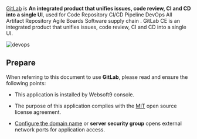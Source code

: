 [GitLab](https://about.gitlab.com/) is **An integrated product that unifies issues, code review, CI and CD into a single UI**, used for Code Repository CI/CD Pipeline DevOps All Artifact Repository Agile Boards Software supply chain . GitLab CE is an integrated product that unifies issues, code review, CI and CD into a single UI. 


![devops](https://libs.websoft9.com/Websoft9/DocsPicture/en/gitlab/gitlab-devopsall-websoft9.png)


## Prepare

When referring to this document to use **GitLab**, please read and ensure the following points:

- This application is installed by Websoft9 console.

- The purpose of this application complies with the [MIT](https://opensource.org/licenses/MIT) open source license agreement.

- [Configure the domain name](./domain-set) or **server security group** opens external network ports for application access.